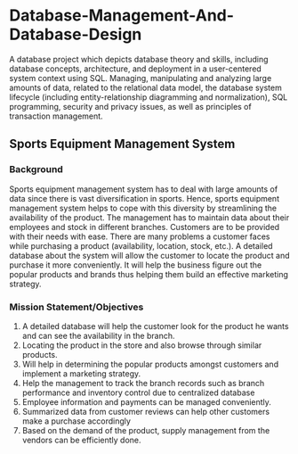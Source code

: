 # Database-Management-And-Database-Design
A database project which depicts database theory and skills, including database concepts, architecture, and deployment in a user-centered system context using SQL. Managing, manipulating and analyzing large amounts of data, related to the relational data model, the database system lifecycle (including entity-relationship diagramming and normalization), SQL programming, security and privacy issues, as well as principles of transaction management.


## Sports Equipment Management System
### Background
Sports equipment management system has to deal with large amounts of data since there is vast
diversification in sports. Hence, sports equipment management system helps to cope with this
diversity by streamlining the availability of the product. The management has to maintain data
about their employees and stock in different branches. Customers are to be provided with their
needs with ease. There are many problems a customer faces while purchasing a product
(availability, location, stock, etc.). A detailed database about the system will allow the customer
to locate the product and purchase it more conveniently. It will help the business figure out the
popular products and brands thus helping them build an effective marketing strategy.
### Mission Statement/Objectives
1. A detailed database will help the customer look for the product he wants and can see
the availability in the branch.
2. Locating the product in the store and also browse through similar products.
3. Will help in determining the popular products amongst customers and implement a
marketing strategy.
4. Help the management to track the branch records such as branch performance and
inventory control due to centralized database
5. Employee information and payments can be managed conveniently.
6. Summarized data from customer reviews can help other customers make a purchase
accordingly
7. Based on the demand of the product, supply management from the vendors can be
efficiently done.
